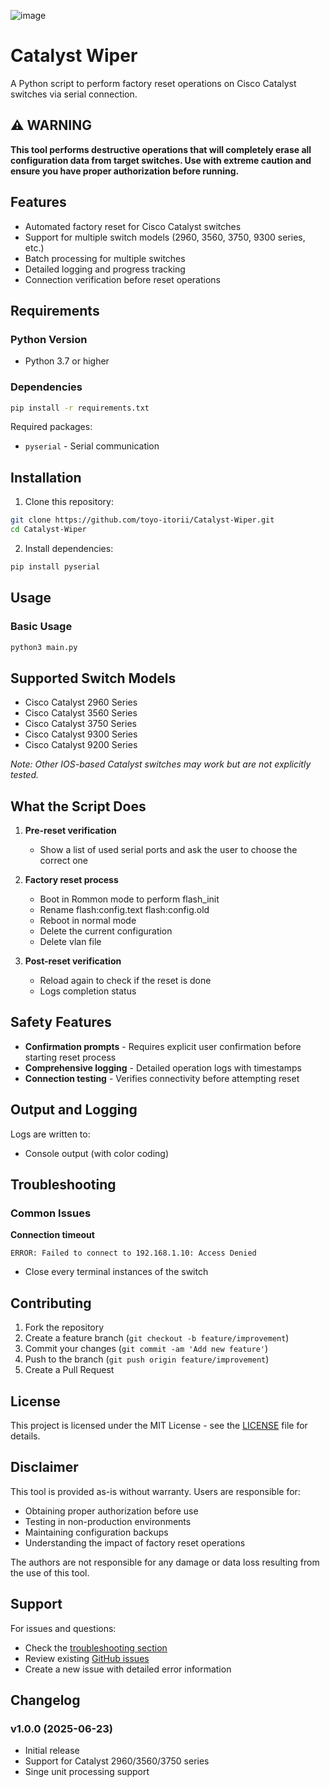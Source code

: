 ![image](https://github.com/user-attachments/assets/45a5ab9d-e485-4a1d-b5e7-534229120baf)

# Catalyst Wiper

A Python script to perform factory reset operations on Cisco Catalyst switches via serial connection.

## ⚠️ WARNING

**This tool performs destructive operations that will completely erase all configuration data from target switches. Use with extreme caution and ensure you have proper authorization before running.**

## Features

- Automated factory reset for Cisco Catalyst switches
- Support for multiple switch models (2960, 3560, 3750, 9300 series, etc.)
- Batch processing for multiple switches
- Detailed logging and progress tracking
- Connection verification before reset operations

## Requirements

### Python Version
- Python 3.7 or higher

### Dependencies
```bash
pip install -r requirements.txt
```

Required packages:
- `pyserial` - Serial communication

## Installation

1. Clone this repository:
```bash
git clone https://github.com/toyo-itorii/Catalyst-Wiper.git
cd Catalyst-Wiper
```

2. Install dependencies:
```bash
pip install pyserial
```

## Usage

### Basic Usage
```bash
python3 main.py
```

## Supported Switch Models

- Cisco Catalyst 2960 Series
- Cisco Catalyst 3560 Series  
- Cisco Catalyst 3750 Series
- Cisco Catalyst 9300 Series
- Cisco Catalyst 9200 Series

*Note: Other IOS-based Catalyst switches may work but are not explicitly tested.*

## What the Script Does

1. **Pre-reset verification**
   - Show a list of used serial ports and ask the user to choose the correct one

2. **Factory reset process**
   - Boot in Rommon mode to perform flash_init
   - Rename flash:config.text flash:config.old
   - Reboot in normal mode
   - Delete the current configuration
   - Delete vlan file

3. **Post-reset verification**
   - Reload again to check if the reset is done
   - Logs completion status

## Safety Features

- **Confirmation prompts** - Requires explicit user confirmation before starting reset process
- **Comprehensive logging** - Detailed operation logs with timestamps
- **Connection testing** - Verifies connectivity before attempting reset

## Output and Logging

Logs are written to:
- Console output (with color coding)

## Troubleshooting

### Common Issues

**Connection timeout**
```
ERROR: Failed to connect to 192.168.1.10: Access Denied
```
- Close every terminal instances of the switch

## Contributing

1. Fork the repository
2. Create a feature branch (`git checkout -b feature/improvement`)
3. Commit your changes (`git commit -am 'Add new feature'`)
4. Push to the branch (`git push origin feature/improvement`)
5. Create a Pull Request

## License

This project is licensed under the MIT License - see the [LICENSE](LICENSE) file for details.

## Disclaimer

This tool is provided as-is without warranty. Users are responsible for:
- Obtaining proper authorization before use
- Testing in non-production environments
- Maintaining configuration backups
- Understanding the impact of factory reset operations

The authors are not responsible for any damage or data loss resulting from the use of this tool.

## Support

For issues and questions:
- Check the [troubleshooting section](#troubleshooting)
- Review existing [GitHub issues](https://github.com/toyo-itorii/Catalyst-Wiper/issues)
- Create a new issue with detailed error information

## Changelog

### v1.0.0 (2025-06-23)
- Initial release
- Support for Catalyst 2960/3560/3750 series
- Singe unit processing support